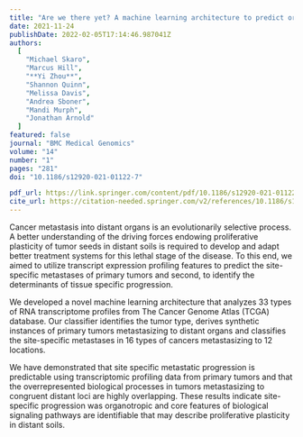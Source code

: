 ```yaml
---
title: "Are we there yet? A machine learning architecture to predict organotropic metastases"
date: 2021-11-24
publishDate: 2022-02-05T17:14:46.987041Z
authors:
  [
    "Michael Skaro",
    "Marcus Hill",
    "**Yi Zhou**",
    "Shannon Quinn",
    "Melissa Davis",
    "Andrea Sboner",
    "Mandi Murph",
    "Jonathan Arnold"
  ]
featured: false
journal: "BMC Medical Genomics"
volume: "14"
number: "1"
pages: "281"
doi: "10.1186/s12920-021-01122-7"

pdf_url: https://link.springer.com/content/pdf/10.1186/s12920-021-01122-7.pdf
cite_url: https://citation-needed.springer.com/v2/references/10.1186/s12920-021-01122-7?format=refman&flavour=citation
---
```


Cancer metastasis into distant organs is an evolutionarily selective process. A better understanding of the driving forces endowing proliferative plasticity of tumor seeds in distant soils is required to develop and adapt better treatment systems for this lethal stage of the disease. To this end, we aimed to utilize transcript expression profiling features to predict the site-specific metastases of primary tumors and second, to identify the determinants of tissue specific progression.

We developed a novel machine learning architecture that analyzes 33 types of RNA transcriptome profiles from The Cancer Genome Atlas (TCGA) database. Our classifier identifies the tumor type, derives synthetic instances of primary tumors metastasizing to distant organs and classifies the site-specific metastases in 16 types of cancers metastasizing to 12 locations.

We have demonstrated that site specific metastatic progression is predictable using transcriptomic profiling data from primary tumors and that the overrepresented biological processes in tumors metastasizing to congruent distant loci are highly overlapping. These results indicate site-specific progression was organotropic and core features of biological signaling pathways are identifiable that may describe proliferative plasticity in distant soils.

